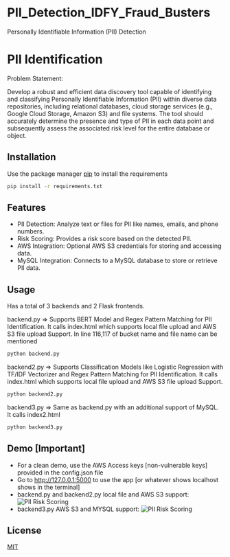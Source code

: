 # PII_Detection_IDFY_Fraud_Busters
 Personally Identifiable Information (PII) Detection
# PII Identification

 Problem Statement: 

 Develop a robust and efficient data discovery tool capable of identifying
 and classifying Personally Identifiable Information (PII) within diverse data
 repositories, including relational databases, cloud storage services (e.g.,
 Google Cloud Storage, Amazon S3) and file systems. The tool should
 accurately determine the presence and type of PII in each data point and
 subsequently assess the associated risk level for the entire database or
 object.

## Installation

Use the package manager [pip](https://pip.pypa.io/en/stable/) to install the requirements

```bash
pip install -r requirements.txt
```
## Features
* PII Detection: Analyze text or files for PII like names, emails, and phone numbers.
* Risk Scoring: Provides a risk score based on the detected PII.
* AWS Integration: Optional AWS S3 credentials for storing and accessing data.
* MySQL Integration: Connects to a MySQL database to store or retrieve PII data.

## Usage
Has a total of 3 backends and 2 Flask frontends. 

backend.py => Supports BERT Model and Regex Pattern Matching for PII Identification. It calls index.html which supports local file upload and AWS S3 file upload Support. In line 116,117 of bucket name and file name can be mentioned
```bash
python backend.py
```
backend2.py => Supports Classification Models like Logistic Regression with TF/IDF Vectorizer and Regex Pattern Matching for PII Identification. It calls index.html which supports local file upload and AWS S3 file upload Support.
```bash
python backend2.py
```

backend3.py => Same as backend.py with an additional support of MySQL. It calls index2.html
```bash
python backend3.py
```
## Demo [Important]
* For a clean demo, use the AWS Access keys [non-vulnerable keys] provided in the config.json file
* Go to http://127.0.0.1:5000 to use the app [or whatever shows localhost shows in the terminal]
* backend.py and backend2.py local file and AWS S3 support:
![PII Risk Scoring](https://drive.google.com/uc?export=view&id=1nrgyHr0EZNMhhKjDPYJVeYHD3OEcMxpt)
* backend3.py AWS S3 and MYSQL support:
![PII Risk Scoring](https://drive.google.com/uc?export=view&id=1pQ_hvsyaGfzPUWBiubZXwyGzJWGhmvI4)


## License

[MIT](https://choosealicense.com/licenses/mit/)
